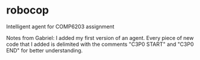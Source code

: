 # robocop
Intelligent agent for COMP6203 assignment

Notes from Gabriel:
I added my first version of an agent. Every piece of new code that I added is delimited with the comments "C3P0 START" and "C3P0 END" for better understanding.


